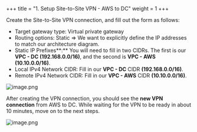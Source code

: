 +++
title = "1. Setup Site-to-Site VPN - AWS to DC"
weight = 1
+++


Create the Site-to-Site VPN connection, and fill out the form as follows:

- Target gateway type: Virtual private gateway
- Routing options: Static
⇒ We want to explicitly define the IP addresses to match our architecture diagram.
- Static IP Prefixes**:** You will need to fill in two CIDRs. The first is our **VPC - DC (192.168.0.0/16)**, and the second is **VPC - AWS (10.10.0.0/16)**.
- Local IPv4 Network CIDR: Fill in our **VPC - DC** CIDR **(192.168.0.0/16)**.
- Remote IPv4 Network CIDR: Fill in our **VPC - AWS** CIDR **(10.10.0.0/16)**.

![image.png](/images/006-vi-site-to-site-vpn-aws-to-dc/27-647998-image.png)


After creating the VPN connection, you should see the **new VPN connection** from AWS to DC. While waiting for the VPN to be ready in about 10 minutes, move on to the next steps.


![image.png](/images/006-vi-site-to-site-vpn-aws-to-dc/27-998835-image.png)


